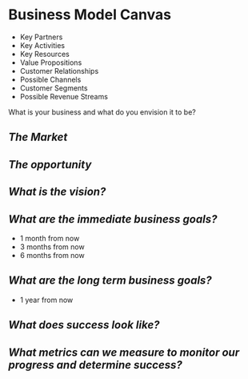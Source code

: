 # Business Model Canvas

* Key Partners
* Key Activities
* Key Resources
* Value Propositions
* Customer Relationships
* Possible Channels
* Customer Segments
* Possible Revenue Streams

What is your business and what do you envision it to be?

*The Market*
------------

*The  opportunity*
-----------------

*What is the vision?*
--------------------

*What are the immediate business goals?*
--------------------------------------
* 1 month from now
* 3 months from now
* 6 months from now

*What are the long term business goals?*
------
* 1 year from now

*What does success look like?*
-----------

*What metrics can we measure to monitor our progress and determine success?*
-------------
